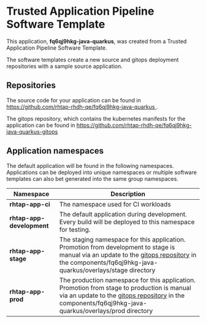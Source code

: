 # Trusted Application Pipeline Software Template

This application, **fq6qj9hkg-java-quarkus**, was created from a Trusted Application Pipeline Software Template.

The software templates create a new source and gitops deployment repositories with a sample source application. 

## Repositories

The source code for your application can be found in [https://github.com/rhtap-rhdh-qe/fq6qj9hkg-java-quarkus ](https://github.com/rhtap-rhdh-qe/fq6qj9hkg-java-quarkus ).
 
The gitops repository, which contains the kubernetes manifests for the application can be found in 
[https://github.com/rhtap-rhdh-qe/fq6qj9hkg-java-quarkus-gitops ](https://github.com/rhtap-rhdh-qe/fq6qj9hkg-java-quarkus-gitops ) 

## Application namespaces 

The default application will be found in the following namespaces. Applications can be deployed into unique namespaces or multiple software templates can also bet generated into the same group namespaces.  

|  Namespace   |  Description   |  
| -------- | -------- |
| **rhtap-app-ci** | The namespace used for CI workloads |
| **rhtap-app-development** | The default application during development. Every build will be deployed to this namespace for testing. |
| **rhtap-app-stage** | The staging namespace for this application. Promotion from development to stage is manual via an update to the [gitops repository](https://github.com/rhtap-rhdh-qe/fq6qj9hkg-java-quarkus-gitops ) in the components/fq6qj9hkg-java-quarkus/overlays/stage directory |
| **rhtap-app-prod** | The production namespace for this application. Promotion from stage to production is manual via an update to the [gitops repository](https://github.com/rhtap-rhdh-qe/fq6qj9hkg-java-quarkus-gitops ) in the components/fq6qj9hkg-java-quarkus/overlays/prod directory |
